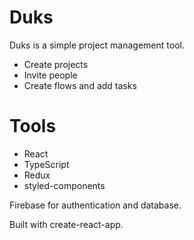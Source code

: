 # Duks

Duks is a simple project management tool.

- Create projects
- Invite people
- Create flows and add tasks

# Tools

- React
- TypeScript
- Redux
- styled-components

Firebase for authentication and database.

Built with create-react-app.